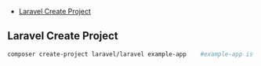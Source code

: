- [Laravel Create Project](#laravel-create-project)

## Laravel Create Project

```bash
composer create-project laravel/laravel example-app    #example-app is a project name.
```

